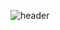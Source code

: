 ![header](https://capsule-render.vercel.app/api?type=waving&color=30A9DE&height=170&section=header&text=KKIM's%20Profile!&fontColor=111111&fontAlignX=45&fontAlignY=65&fontSize=100)
